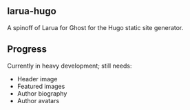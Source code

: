 ## larua-hugo
A spinoff of Larua for Ghost for the Hugo static site generator. 

## Progress
Currently in heavy development; still needs:

- Header image
- Featured images
- Author biography
- Author avatars
